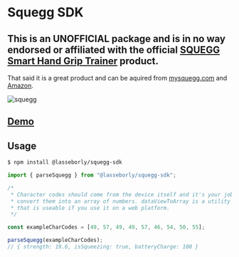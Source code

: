 # Squegg SDK




## This is an UNOFFICIAL package and is in no way endorsed or affiliated with the official [SQUEGG Smart Hand Grip Trainer](https://mysquegg.com/) product.

That said it is a great product and can be aquired from [mysquegg.com](https://mysquegg.com/product/squegg-digital-grip-strengthener/) and [Amazon](https://www.amazon.com/SQUEGG-The-Smart-Squeeze-Ball/dp/B07GRS5BXS).

![squegg](https://user-images.githubusercontent.com/2671660/111483768-64421180-8735-11eb-87b7-7a50eba4ed3f.gif)

## [Demo](https://codesandbox.io/s/squeggreact-nf3c5)

## Usage

```sh
$ npm install @lasseborly/squegg-sdk
```

```javascript
import { parseSquegg } from "@lasseborly/squegg-sdk";

/* 
 * Character codes should come from the device itself and it's your job to
 * convert them into an array of numbers. dataViewToArray is a utility function
 * that is useable if you use it on a web platform.
 */

const exampleCharCodes = [49, 57, 49, 49, 57, 46, 54, 50, 55];

parseSquegg(exampleCharCodes);
// { strength: 19.6, isSqueezing: true, batteryCharge: 100 }

```
